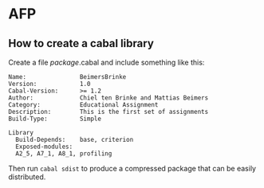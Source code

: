 AFP
===

How to create a cabal library
-----------------------------
Create a file _package_.cabal and include something like this:

```
Name:               BeimersBrinke
Version:            1.0
Cabal-Version:      >= 1.2
Author:             Chiel ten Brinke and Mattias Beimers
Category:           Educational Assignment
Description:        This is the first set of assignments
Build-Type:         Simple

Library
  Build-Depends:    base, criterion
  Exposed-modules:
  A2_5, A7_1, A8_1, profiling
```

Then run `cabal sdist` to produce a compressed package that can be easily distributed.
